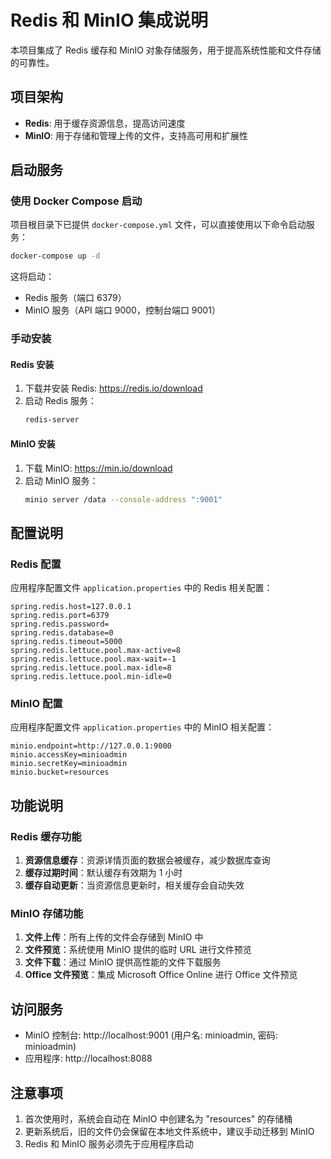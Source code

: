 # Redis 和 MinIO 集成说明

本项目集成了 Redis 缓存和 MinIO 对象存储服务，用于提高系统性能和文件存储的可靠性。

## 项目架构

- **Redis**: 用于缓存资源信息，提高访问速度
- **MinIO**: 用于存储和管理上传的文件，支持高可用和扩展性

## 启动服务

### 使用 Docker Compose 启动

项目根目录下已提供 `docker-compose.yml` 文件，可以直接使用以下命令启动服务：

```bash
docker-compose up -d
```

这将启动：

- Redis 服务（端口 6379）
- MinIO 服务（API 端口 9000，控制台端口 9001）

### 手动安装

#### Redis 安装

1. 下载并安装 Redis: https://redis.io/download
2. 启动 Redis 服务：
   ```bash
   redis-server
   ```

#### MinIO 安装

1. 下载 MinIO: https://min.io/download
2. 启动 MinIO 服务：
   ```bash
   minio server /data --console-address ":9001"
   ```

## 配置说明

### Redis 配置

应用程序配置文件 `application.properties` 中的 Redis 相关配置：

```properties
spring.redis.host=127.0.0.1
spring.redis.port=6379
spring.redis.password=
spring.redis.database=0
spring.redis.timeout=5000
spring.redis.lettuce.pool.max-active=8
spring.redis.lettuce.pool.max-wait=-1
spring.redis.lettuce.pool.max-idle=8
spring.redis.lettuce.pool.min-idle=0
```

### MinIO 配置

应用程序配置文件 `application.properties` 中的 MinIO 相关配置：

```properties
minio.endpoint=http://127.0.0.1:9000
minio.accessKey=minioadmin
minio.secretKey=minioadmin
minio.bucket=resources
```

## 功能说明

### Redis 缓存功能

1. **资源信息缓存**：资源详情页面的数据会被缓存，减少数据库查询
2. **缓存过期时间**：默认缓存有效期为 1 小时
3. **缓存自动更新**：当资源信息更新时，相关缓存会自动失效

### MinIO 存储功能

1. **文件上传**：所有上传的文件会存储到 MinIO 中
2. **文件预览**：系统使用 MinIO 提供的临时 URL 进行文件预览
3. **文件下载**：通过 MinIO 提供高性能的文件下载服务
4. **Office 文件预览**：集成 Microsoft Office Online 进行 Office 文件预览

## 访问服务

- MinIO 控制台: http://localhost:9001 (用户名: minioadmin, 密码: minioadmin)
- 应用程序: http://localhost:8088

## 注意事项

1. 首次使用时，系统会自动在 MinIO 中创建名为 "resources" 的存储桶
2. 更新系统后，旧的文件仍会保留在本地文件系统中，建议手动迁移到 MinIO
3. Redis 和 MinIO 服务必须先于应用程序启动
